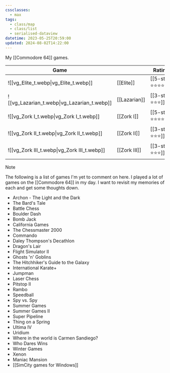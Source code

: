```yaml
---
cssclasses:
  - max
tags:
  - class/map
  - class/list
  - serialised-dataview
datetime: 2023-05-25T20:59:00
updated: 2024-08-02T14:22:00
---
```

My [[Commodore 64]] games.

<!-- QueryToSerialize: table without id embed(link(thumbnail)) as "Game", file.link as "", rating as Rating, link(split( filter(file.tags, (t) => startswith(t, "#status") )[0], "/" )[1]) as Status from #class/video-game where contains(platform, [[Commodore 64]]) sort file.name -->
<!-- SerializedQuery: table without id embed(link(thumbnail)) as "Game", file.link as "", rating as Rating, link(split( filter(file.tags, (t) => startswith(t, "#status") )[0], "/" )[1]) as Status from #class/video-game where contains(platform, [[Commodore 64]]) sort file.name -->

| Game                                                             |                                        | Rating                                 | Status                                   |
| ---------------------------------------------------------------- | -------------------------------------- | -------------------------------------- | ---------------------------------------- |
| ![[vg_Elite_t.webp\|vg_Elite_t.webp]]       | [[Elite]]       | [[5-star\|⭐️⭐️⭐️⭐️⭐️]] | [[completed]] |
| ![[vg_Lazarian_t.webp\|vg_Lazarian_t.webp]] | [[Lazarian]] | [[3-star\|⭐️⭐️⭐️]]     | [[completed]] |
| ![[vg_Zork I_t.webp\|vg_Zork I_t.webp]]     | [[Zork I]]     | [[5-star\|⭐️⭐️⭐️⭐️⭐️]] | [[completed]] |
| ![[vg_Zork II_t.webp\|vg_Zork II_t.webp]]   | [[Zork II]]   | [[3-star\|⭐️⭐️⭐️]]     | [[completed]] |
| ![[vg_Zork III_t.webp\|vg_Zork III_t.webp]] | [[Zork III]] | [[3-star\|⭐️⭐️⭐️]]     | [[completed]] |
<!-- SerializedQuery END -->

> [!note]
> The following is a list of games I'm yet to comment on here. I played a lot of games on the [[Commodore 64]] in my day. I want to revisit my memories of each and get some thoughts down.
> 
> - Archon - The Light and the Dark
> - The Bard's Tale
> - Battle Chess 
> - Boulder Dash
> - Bomb Jack
> - California Games
> - The Chessmaster 2000
> - Commando
> - Daley Thompson's Decathlon
> - Dragon's Lair
> - Flight Simulator II
> - Ghosts 'n' Goblins
> - The Hitchhiker's Guide to the Galaxy
> - International Karate+
> - Jumpman
> - Laser Chess
> - Pitstop II
> - Rambo
> - Speedball
> - Spy vs. Spy
> - Summer Games
> - Summer Games II
> - Super Pipeline
> - Thing on a Spring
> - Ultima IV
> - Uridium
> - Where in the world is Carmen Sandiego?
> - Who Dares Wins
> - Winter Games
> - Xenon
> - Maniac Mansion
> - [[SimCity games for Windows]]
